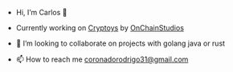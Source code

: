 - Hi, I’m Carlos 👋
- Currently working on [Cryptoys](https://cryptoys.com) by [OnChainStudios](https://www.onchainstudios.com)

- 💞️ I’m looking to collaborate on projects with golang java or rust
- 📫 How to reach me coronadorodrigo31@gmail.com

<!---
crdev13/crdev13 is a ✨ special ✨ repository because its `README.md` (this file) appears on your GitHub profile.
You can click the Preview link to take a look at your changes.
--->
